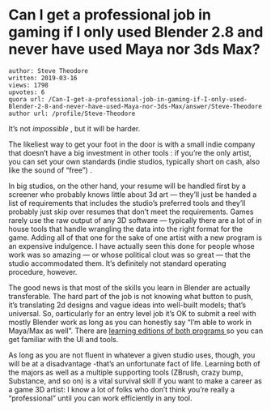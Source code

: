 # Can I get a professional job in gaming if I only used Blender 2.8 and never have used Maya nor 3ds Max?

	author: Steve Theodore
	written: 2019-03-16
	views: 1798
	upvotes: 6
	quora url: /Can-I-get-a-professional-job-in-gaming-if-I-only-used-Blender-2-8-and-never-have-used-Maya-nor-3ds-Max/answer/Steve-Theodore
	author url: /profile/Steve-Theodore


It’s not _impossible_ , but it will be harder.

The likeliest way to get your foot in the door is with a small indie company that doesn’t have a big investment in other tools : if you’re the only artist, you can set your own standards (indie studios, typically short on cash, also like the sound of “free”) .

In big studios, on the other hand, your resume will be handled first by a screener who probably knows little about 3d art — they’ll just be handed a list of requirements that includes the studio’s preferred tools and they’ll probably just skip over resumes that don’t meet the requirements. Games rarely use the raw output of any 3D software — typically there are a lot of in house tools that handle wrangling the data into the right format for the game. Adding all of that one for the sake of one artist with a new program is an expensive indulgence. I have actually seen this done for people whose work was so amazing — or whose political clout was so great — that the studio accommodated them. It’s definitely not standard operating procedure, however.

The good news is that most of the skills you learn in Blender are actually transferable. The hard part of the job is not knowing what button to push, it’s translating 2d designs and vague ideas into well-built models; that’s universal. So, oarticularly for an entry level job it’s OK to submit a reel with mostly Blender work as long as you can honestly say “I’m able to work in Maya/Max as well”. There are [learning editions of both programs ](https://www.autodesk.com/education/free-software/featured)so you can get familiar with the UI and tools.

As long as you are not fluent in whatever a given studio uses, though, you will be at a disadvantage -that’s an unfortunate fact of life. Learning both of the majors as well as a multiple supporting tools (ZBrush, crazy bump, Substance, and so on) is a vital survival skill if you want to make a career as a game 3D artist: I know a lot of folks who don’t think you’re really a “professional” until you can work efficiently in any tool.

